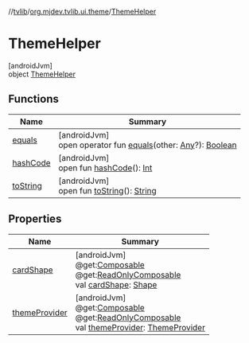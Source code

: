 //[tvlib](../../../index.md)/[org.mjdev.tvlib.ui.theme](../index.md)/[ThemeHelper](index.md)

# ThemeHelper

[androidJvm]\
object [ThemeHelper](index.md)

## Functions

| Name | Summary |
|---|---|
| [equals](../../org.mjdev.tvlib.webscrapper.select/-element-not-found-exception/index.md#585090901%2FFunctions%2F-1596939238) | [androidJvm]<br>open operator fun [equals](../../org.mjdev.tvlib.webscrapper.select/-element-not-found-exception/index.md#585090901%2FFunctions%2F-1596939238)(other: [Any](https://kotlinlang.org/api/latest/jvm/stdlib/kotlin/-any/index.html)?): [Boolean](https://kotlinlang.org/api/latest/jvm/stdlib/kotlin/-boolean/index.html) |
| [hashCode](../../org.mjdev.tvlib.webscrapper.select/-element-not-found-exception/index.md#1794629105%2FFunctions%2F-1596939238) | [androidJvm]<br>open fun [hashCode](../../org.mjdev.tvlib.webscrapper.select/-element-not-found-exception/index.md#1794629105%2FFunctions%2F-1596939238)(): [Int](https://kotlinlang.org/api/latest/jvm/stdlib/kotlin/-int/index.html) |
| [toString](../../org.mjdev.tvlib.webscrapper.select/-element-not-found-exception/index.md#1616463040%2FFunctions%2F-1596939238) | [androidJvm]<br>open fun [toString](../../org.mjdev.tvlib.webscrapper.select/-element-not-found-exception/index.md#1616463040%2FFunctions%2F-1596939238)(): [String](https://kotlinlang.org/api/latest/jvm/stdlib/kotlin/-string/index.html) |

## Properties

| Name | Summary |
|---|---|
| [cardShape](card-shape.md) | [androidJvm]<br>@get:[Composable](https://developer.android.com/reference/kotlin/androidx/compose/runtime/Composable.html)<br>@get:[ReadOnlyComposable](https://developer.android.com/reference/kotlin/androidx/compose/runtime/ReadOnlyComposable.html)<br>val [cardShape](card-shape.md): [Shape](https://developer.android.com/reference/kotlin/androidx/compose/ui/graphics/Shape.html) |
| [themeProvider](theme-provider.md) | [androidJvm]<br>@get:[Composable](https://developer.android.com/reference/kotlin/androidx/compose/runtime/Composable.html)<br>@get:[ReadOnlyComposable](https://developer.android.com/reference/kotlin/androidx/compose/runtime/ReadOnlyComposable.html)<br>val [themeProvider](theme-provider.md): [ThemeProvider](../-theme-provider/index.md) |
